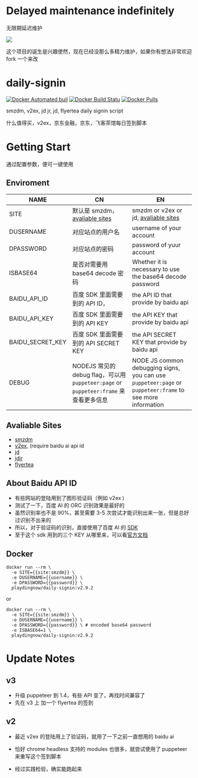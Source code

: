 # Delayed maintenance indefinitely

无限期延迟维护

![](https://yiding-pub-1253641397.picgz.myqcloud.com/doge-lueluelue.jpeg)

这个项目的诞生是兴趣使然，现在已经没那么多精力维护，如果你有想法非常欢迎 fork 一个来改

# daily-signin

[![Docker Automated buil](https://img.shields.io/docker/automated/playdingnow/daily-signin.svg?style=flat-square)](https://hub.docker.com/r/playdingnow/daily-signin/)
[![Docker Build Statu](https://img.shields.io/docker/build/playdingnow/daily-signin.svg?style=flat-square)](https://hub.docker.com/r/playdingnow/daily-signin/builds/)
[![Docker Pulls](https://img.shields.io/docker/pulls/playdingnow/daily-signin.svg?style=flat-square)](https://hub.docker.com/r/playdingnow/daily-signin)

smzdm, v2ex, jd jr, jd, flyertea daily signin script

什么值得买，v2ex，京东金融，京东，飞客茶馆每日签到脚本

# Getting Start

通过配置参数，便可一键使用

## Enviroment

| NAME             | CN                                                                                    | EN                                                                                                        |
| ---------------- | ------------------------------------------------------------------------------------- | --------------------------------------------------------------------------------------------------------- |
| SITE             | 默认是 smzdm，[avaliable sites](#avaliable-sites)                                     | smzdm or v2ex or jd, [avaliable sites](#avaliable-sites)                                                  |
| DUSERNAME        | 对应站点的用户名                                                                      | username of your account                                                                                  |
| DPASSWORD        | 对应站点的密码                                                                        | password of yuur account                                                                                  |
| ISBASE64         | 是否对需要用 base64 decode 密码                                                       | Whether it is necessary to use the base64 decode password                                                 |
| BAIDU_API_ID     | 百度 SDK 里面需要到的 API ID，                                                        | the API ID that provide by baidu api                                                                      |
| BAIDU_API_KEY    | 百度 SDK 里面需要到的 API KEY                                                         | the API KEY that provide by baidu api                                                                     |
| BAIDU_SECRET_KEY | 百度 SDK 里面需要到的 API SECRET KEY                                                  | the API SECRET KEY that provide by baidu api                                                              |
| DEBUG            | NODEJS 常见的 debug flag，可以用 `puppeteer:page` or `puppeteer:frame` 来查看更多信息 | NODE JS common debugging signs, you can use `puppeteer:page` or `puppeteer:frame` to see more information |

## Avaliable Sites

* [smzdm](https://smzdm.com)
* [v2ex](https://v2ex.com), (require baidu ai api id
* [jd](https://vip.jd.com)
* [jdjr](https://vip.jr.jd.com)
* [flyertea](https://www.flyertea.com)

## About Baidu API ID

* 有些网站的登陆用到了图形验证码（例如 v2ex )
* 测试了一下，百度 AI 的 ORC 识别效果是最好的
* 虽然识别率也不是 90%，甚至需要 3-5 次尝试才能识别出来一张，但是总好过识别不出来的
* 所以，对于验证码的识别，直接使用了百度 AI 的 [SDK](https://github.com/Baidu-AIP/nodejs-sdk)
* 至于这个 sdk 用到的三个 KEY 从哪里来，可以看[官方文档](http://ai.baidu.com/docs#/Begin/top)

## Docker

```shell
docker run --rm \
  -e SITE={{site:smzdm}} \
  -e DUSERNAME={{username}} \
  -e DPASSWORD={{password}} \
  playdingnow/daily-signin:v2.9.2
```

or

```shell
docker run --rm \
  -e SITE={{site:smzdm}} \
  -e DUSERNAME={{username}} \
  -e DPASSWORD={{password}} \ # encoded base64 password
  -e ISBASE64=1 \
  playdingnow/daily-signin:v2.9.2
```

# Update Notes

## v3

* 升级 puppeteer 到 1.4，有些 API 变了，再找时间兼容了
* 先在 v3 上 加一个 flyertea 的签到

## v2

* 最近 v2ex 的登陆用上了验证码，就用了一下之前一直想用的 baidu ai

* 恰好 chrome headless 支持的 modules 也很多，就尝试使用了 puppeteer 来重写这个签到脚本

* 经过实践检验，确实能跑起来
